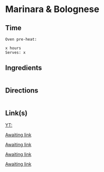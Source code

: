 # Marinara & Bolognese

## Time 
```
Oven pre-heat:

x hours
Serves: x
```

## Ingredients
```

```


## Directions
```

```


## Link(s)
[YT: ](https://www.youtube.com/watch?v=LEZOwA_Qb-Q&pp=0gcJCa0JAYcqIYzv)

[Awaiting link](url)

[Awaiting link](url)

[Awaiting link](url)

[Awaiting link](url)

